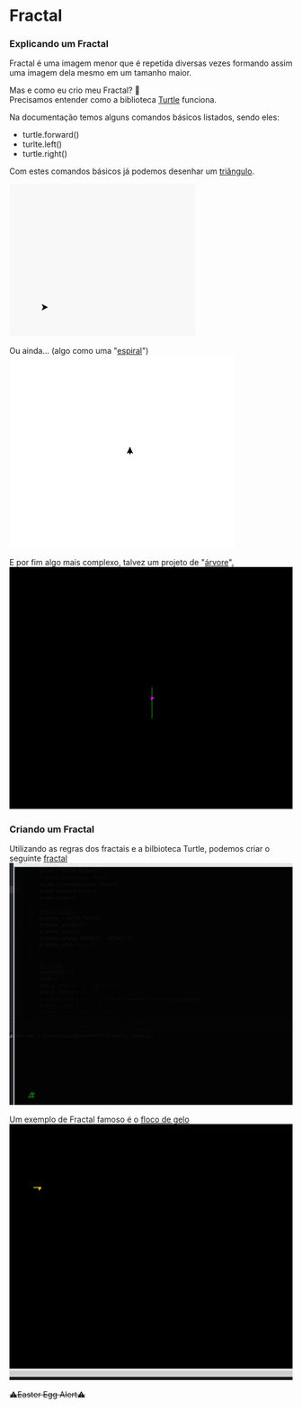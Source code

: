 # Fractal

### Explicando um Fractal
Fractal é uma imagem menor que é repetida diversas vezes formando assim uma imagem dela mesmo em um tamanho maior.

Mas e como eu crio meu Fractal? 🤔<br>
Precisamos entender como a biblioteca [Turtle](https://docs.python.org/3/library/turtle.html) funciona.

Na documentação temos alguns comandos básicos listados, sendo eles:<br>
    
- turtle.forward()
- turlte.left()
- turtle.right()

Com estes comandos básicos já podemos desenhar um [triângulo](triangle.py).

![alt text](assets/triangle.gif "Triângulo")

Ou ainda... (algo como uma "[espiral](intro_turtle.py)")<br>
![alt text](assets/spiral.gif "Espiral quadrada")

E por fim algo mais complexo, talvez um projeto de "[árvore](turtle_tree.py)"[.](https://youtu.be/j6q4FC_g6d0?t=14)
![alt text](assets/tree.gif "Projeto de árvore")

### Criando um Fractal

Utilizando as regras dos fractais e a bilbioteca Turtle, podemos criar o seguinte [fractal](L_system.py)
![alt text](assets/fractal-2.gif "Fractal")

Um exemplo de Fractal famoso é o [floco de gelo](L-system_2.py)
![alt text](assets/fractal.gif "Floco de gelo")


~~⚠️Easter Egg Alert⚠️~~
